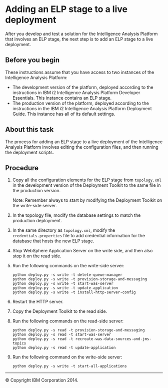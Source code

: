 Adding an ELP stage to a live deployment
========================================

After you develop and test a solution for the Intelligence Analysis Platform that involves an ELP stage, the next step is to add an ELP stage to a live deployment.

Before you begin
----------------

These instructions assume that you have access to two instances of the Intelligence Analysis Platform:

-   The development version of the platform, deployed according to the instructions in IBM i2 Intelligence Analysis Platform Developer Essentials. This instance contains an ELP stage.
-   The production version of the platform, deployed according to the instructions in the IBM i2 Intelligence Analysis Platform Deployment Guide. This instance has all of its default settings.

About this task
---------------

The process for adding an ELP stage to a live deployment of the Intelligence Analysis Platform involves editing the configuration files, and then running the deployment scripts.

Procedure
---------

1.  Copy all the configuration elements for the ELP stage from `topology.xml` in the development version of the Deployment Toolkit to the same file in the production version.

    Note: Remember always to start by modifying the Deployment Toolkit on the write-side server.

2.  In the topology file, modify the database settings to match the production deployment.
3.  In the same directory as `topology.xml`, modify the `credentials.properties` file to add credential information for the database that hosts the new ELP stage.
4.  Stop WebSphere Application Server on the write side, and then also stop it on the read side.
5.  Run the following commands on the write-side server:

    ``` {.pre .codeblock}
    python deploy.py -s write -t delete-queue-manager
    python deploy.py -s write -t provision-storage-and-messaging
    python deploy.py -s write -t start-was-server
    python deploy.py -s write -t update-application
    python deploy.py -s write -t install-http-server-config
    ```

6.  Restart the HTTP server.
7.  Copy the Deployment Toolkit to the read side.
8.  Run the following commands on the read-side server:

    ``` {.pre .codeblock}
    python deploy.py -s read -t provision-storage-and-messaging
    python deploy.py -s read -t start-was-server
    python deploy.py -s read -t recreate-was-data-sources-and-jms-topics
    python deploy.py -s read -t update-application
    ```

9.  Run the following command on the write-side server:

    ``` {.pre .codeblock}
    python deploy.py -s write -t start-all-applications
    ```

* * * * *

© Copyright IBM Corporation 2014.


